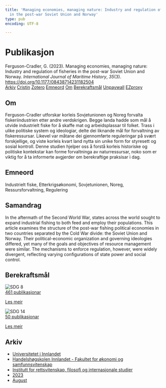 ```yaml
---
title: 'Managing economies, managing nature: Industry and regulation of fisheries
  in the post-war Soviet Union and Norway'
type: pub
encoding: UTF-8

---
```

<h1>Publikasjon</h1>
<article id="csl-bib-container-CTGAD33K" class="csl-bib-container">
  <div class="csl-bib-body"> <div class="csl-entry">Ferguson-Cradler, G. (2023). Managing economies, managing nature: Industry and regulation of fisheries in the post-war Soviet Union and Norway. <i>International Journal of Maritime History</i>, <i>35</i>(3). <a href="https://doi.org/10.1177/08438714231182504">https://doi.org/10.1177/08438714231182504</a></div> </div>
  <div class="csl-bib-buttons">
    <a href="#taxonomy-article-CTGAD33K" alt="archive" class="csl-bib-button">Arkiv</a>
    <a href="https://app.cristin.no/results/show.jsf?id=2169094" alt="Cristin" class="csl-bib-button">Cristin</a>
    <a href="http://zotero.org/groups/5881554/items/CTGAD33K" alt="Zotero" class="csl-bib-button">Zotero</a>
    <a href="#keywords-article-CTGAD33K" alt="keywords" class="csl-bib-button">Emneord</a>
    <a href="#about-article-CTGAD33K" alt="about_pub" class="csl-bib-button">Om</a>
    <a href="#sdg-article-CTGAD33K" alt="sdg" class="csl-bib-button">Berekraftsmål</a>
    <a href="https://journals.sagepub.com/doi/pdf/10.1177/08438714231182504" alt="Unpaywall" class="csl-bib-button">Unpaywall</a>
    <a href="https://journals.sagepub.com/doi/pdf/10.1177/08438714231182504" alt="EZproxy" class="csl-bib-button">EZproxy</a>
  </div>
  <div id="csl-bib-meta-container-CTGAD33K"></div>
</article>
<div id="csl-bib-meta-CTGAD33K" class="csl-bib-meta">
  <article id="about-article-CTGAD33K" class="about_pub-article">
    <h1>Om</h1>
    Ferguson-Cradler utforskar korleis Sovjetunionen og Noreg forvalta fiskeriindustrien etter andre verdskrigen. Begge landa hadde som mål å utvide industrielt fiske for å skaffe mat og arbeidsplassar til folket. Trass i ulike politiske system og ideologiar, delte dei liknande mål for forvaltning av fiskeressursar. Likevel var måtane dei gjennomførte reguleringar på svært forskjellige, og viste korleis kvart land nytta sin unike form for styresett og sosial kontroll. Denne studien hjelper oss å forstå korleis historiske og politiske kontekstar kan forme forvaltninga av naturressursar, noko som er viktig for å ta informerte avgjerder om berekraftige praksisar i dag.
  </article>
  <article id="keywords-article-CTGAD33K" class="keywords-article">
    <h1>Emneord</h1>
    Industrielt fiske, Etterkrigsøkonomi, Sovjetunionen, Noreg, Ressursforvaltning, Regulering
  </article>
  <article id="abstract-article-CTGAD33K" class="abstract-article">
    <h1>Samandrag</h1>
    In the aftermath of the Second World War, states across the world sought to expand industrial fishing to both feed and employ their populations. This article examines the structure of the post-war fishing political economies in two countries separated by the Cold War divide: the Soviet Union and Norway. Their political-economic organization and governing ideologies differed, yet many of the goals and objectives of resource management were similar. The mechanisms to enforce regulation, however, were widely divergent, reflecting varying configurations of state power and social control.
  </article>
  <article id="sdg-article-CTGAD33K" class="sdg-article">
    <h1>Berekraftsmål</h1>
    <div class="sdg-container"><div id="sdg8" class="sdg">
        <img src="{{< params subfolder >}}images/sdg/sdg08_nn.png" class="image" alt="SDG 8">
        <div class="sdg-overlay">
          <a href="/nn/archive/?key=?sdg=8#archive" class="sdg-publication-count"><span>461</span> publikasjonar</a>
          <p><a href="https://fn.no/om-fn/fns-baerekraftsmaal/anstendig-arbeid-og-oekonomisk-vekst?lang=nno-NO" class="sdg-read-more">Les meir</a></p>
        </div>
      </div> <div id="sdg14" class="sdg">
        <img src="{{< params subfolder >}}images/sdg/sdg14_nn.png" class="image" alt="SDG 14">
        <div class="sdg-overlay">
          <a href="/nn/archive/?key=?sdg=14#archive" class="sdg-publication-count"><span>50</span> publikasjonar</a>
          <p><a href="https://fn.no/om-fn/fns-baerekraftsmaal/livet-i-havet?lang=nno-NO" class="sdg-read-more">Les meir</a></p>
        </div>
      </div></div>
  </article>
  <article id="taxonomy-article-CTGAD33K" class="taxonomy-article">
    <h1>Arkiv</h1>
    <ul>
      <li>
        <a href="/nn/archive/?key=3DCRN523">Universitetet i Innlandet</a>
      </li>
      <li>
        <a href="/nn/archive/?key=DU8Q9LN9">Handelshøgskolen Innlandet - Fakultet for økonomi og samfunnsvitenskap</a>
      </li>
      <li>
        <a href="/nn/archive/?key=ITYAG68H">Institutt for rettsvitenskap, filosofi og internasjonale studier</a>
      </li>
      <li>
        <a href="/nn/archive/?key=8Y35X54R">2023</a>
      </li>
      <li>
        <a href="/nn/archive/?key=DBBADEV7">August</a>
      </li>
    </ul>
  </article>
</div>
